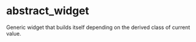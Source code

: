 # abstract_widget

Generic widget that builds itself depending on the derived class of current value.

